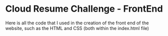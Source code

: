 # Cloud Resume Challenge - FrontEnd
Here is all the code that I used in the creation of the front end of the website, such as the HTML and CSS (both within the index.html file) 
